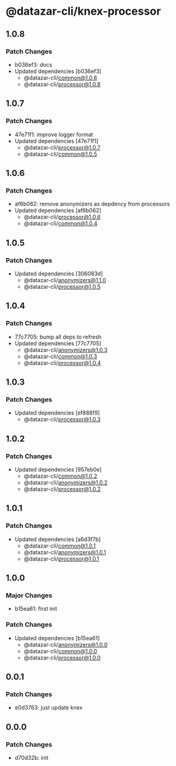 # @datazar-cli/knex-processor

## 1.0.8

### Patch Changes

- b036ef3: docs
- Updated dependencies [b036ef3]
  - @datazar-cli/common@1.0.6
  - @datazar-cli/processor@1.0.8

## 1.0.7

### Patch Changes

- 47e71f1: improve logger format
- Updated dependencies [47e71f1]
  - @datazar-cli/processor@1.0.7
  - @datazar-cli/common@1.0.5

## 1.0.6

### Patch Changes

- af6b062: remove anonymizers as depdency from processors
- Updated dependencies [af6b062]
  - @datazar-cli/processor@1.0.6
  - @datazar-cli/common@1.0.4

## 1.0.5

### Patch Changes

- Updated dependencies [306083d]
  - @datazar-cli/anonymizers@1.1.0
  - @datazar-cli/processor@1.0.5

## 1.0.4

### Patch Changes

- 77c7705: bump all deps to refresh
- Updated dependencies [77c7705]
  - @datazar-cli/anonymizers@1.0.3
  - @datazar-cli/common@1.0.3
  - @datazar-cli/processor@1.0.4

## 1.0.3

### Patch Changes

- Updated dependencies [ef888f9]
  - @datazar-cli/processor@1.0.3

## 1.0.2

### Patch Changes

- Updated dependencies [957eb0e]
  - @datazar-cli/common@1.0.2
  - @datazar-cli/anonymizers@1.0.2
  - @datazar-cli/processor@1.0.2

## 1.0.1

### Patch Changes

- Updated dependencies [a6d3f7b]
  - @datazar-cli/common@1.0.1
  - @datazar-cli/anonymizers@1.0.1
  - @datazar-cli/processor@1.0.1

## 1.0.0

### Major Changes

- b15ea61: first init

### Patch Changes

- Updated dependencies [b15ea61]
  - @datazar-cli/anonymizers@1.0.0
  - @datazar-cli/common@1.0.0
  - @datazar-cli/processor@1.0.0

## 0.0.1

### Patch Changes

- e0d3763: just update knex

## 0.0.0

### Patch Changes

- d70d32b: init
